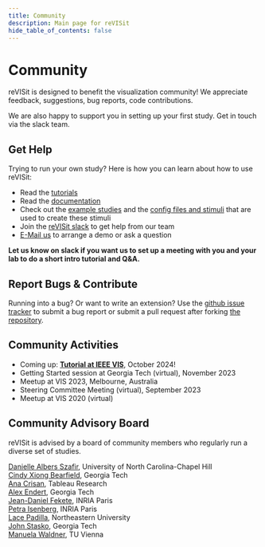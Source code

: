 ```yaml
---
title: Community
description: Main page for reVISit
hide_table_of_contents: false
---
```



# Community

reVISit is designed to benefit the visualization community! We appreciate feedback, suggestions, bug reports, code contributions. 

We are also happy to support you in setting up your first study. Get in touch via the slack team.  

## Get Help

Trying to run your own study? Here is how you can learn about how to use reVISit: 

* Read the [tutorials](../docs/introduction)
* Read the [documentation](../docs/typedoc/)
* Check out the [example studies](https://revisit.dev/study/) and the [config files and stimuli](https://github.com/revisit-studies/study/tree/main/public) that are used to create these stimuli
* Join the [reVISit slack](https://join.slack.com/t/revisit-nsf/shared_invite/zt-25mrh5ppi-6sDAL6HqcWJh_uvt2~~DMQ) to get help from our team
* [E-Mail us](mailto:contact@revisit.dev) to arrange a demo or ask a question

**Let us know on slack if you want us to set up a meeting with you and your lab to do a short intro tutorial and Q&A.**

## Report Bugs & Contribute

Running into a bug? Or want to write an extension? Use the [github issue tracker](https://github.com/revisit-studies/study/issues) to submit a bug report or submit a pull request after forking [the repository](https://github.com/revisit-studies/study).

## Community Activities

* Coming up: **[Tutorial at IEEE VIS](https://ieeevis.org/year/2024/welcome)**, October 2024!
* Getting Started session at Georgia Tech (virtual), November 2023
* Meetup at VIS 2023, Melbourne, Australia
* Steering Committee Meeting (virtual), September 2023
* Meetup at VIS 2020 (virtual)

## Community Advisory Board

reVISit is advised by a board of community members who regularly run a diverse set of studies. 

[Danielle Albers Szafir](https://danielleszafir.com/), University of North Carolina-Chapel Hill  
[Cindy Xiong Bearfield](https://cyxiong.com/), Georgia Tech  
[Ana Crisan](https://amcrisan.github.io/), Tableau Research  
[Alex Endert](https://va.gatech.edu/endert/), Georgia Tech  
[Jean-Daniel Fekete](https://www.aviz.fr/~fekete/), INRIA Paris   
[Petra Isenberg](https://petra.isenberg.cc/wiki/pmwiki.php), INRIA Paris  
[Lace Padilla](https://www.lacepadilla.com/), Northeastern University     
[John Stasko](https://faculty.cc.gatech.edu/~john.stasko/), Georgia Tech  
[Manuela Waldner](https://www.cg.tuwien.ac.at/staff/ManuelaWaldner), TU Vienna  






